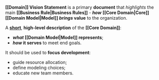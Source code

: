 **[[Domain]] Vision Statement** is a primary **document** that 
*highlights* the main **[[Business Rule|Business Rules]]** - ***how*** **[[Core Domain|Core]] [[Domain Model|Model]] *brings* value** to the organization.

A <b><u>short</u></b>, **high-level description** of the **[[Core Domain]]**:
- ***what* [[Domain Model|Model]] represents**;
- ***how* it serves** to meet end goals.

It should be used to **focus development**:
- guide resource allocation;
- define modeling choices;
- educate new team members.

